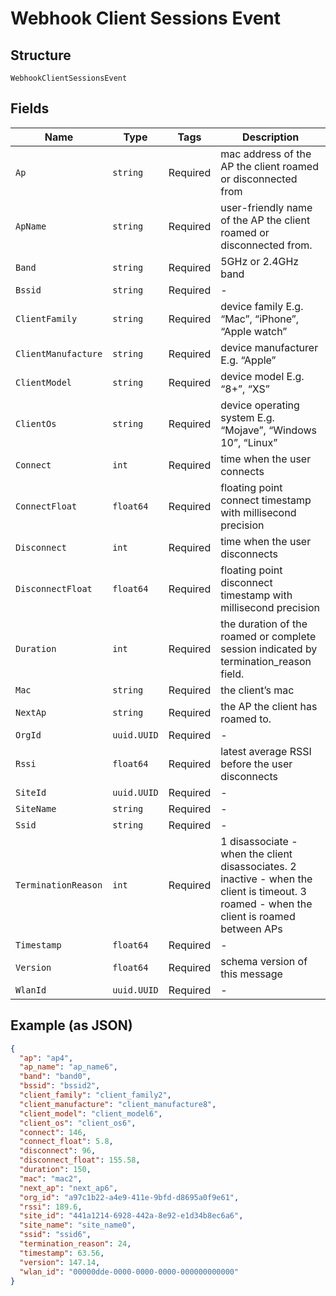 
# Webhook Client Sessions Event

## Structure

`WebhookClientSessionsEvent`

## Fields

| Name | Type | Tags | Description |
|  --- | --- | --- | --- |
| `Ap` | `string` | Required | mac address of the AP the client roamed or disconnected from |
| `ApName` | `string` | Required | user-friendly name of the AP the client roamed or disconnected from. |
| `Band` | `string` | Required | 5GHz or 2.4GHz band |
| `Bssid` | `string` | Required | - |
| `ClientFamily` | `string` | Required | device family E.g. “Mac”, “iPhone”, “Apple watch” |
| `ClientManufacture` | `string` | Required | device manufacturer E.g. “Apple” |
| `ClientModel` | `string` | Required | device model E.g. “8+”, “XS” |
| `ClientOs` | `string` | Required | device operating system E.g. “Mojave”, “Windows 10”, “Linux” |
| `Connect` | `int` | Required | time when the user connects |
| `ConnectFloat` | `float64` | Required | floating point connect timestamp with millisecond precision |
| `Disconnect` | `int` | Required | time when the user disconnects |
| `DisconnectFloat` | `float64` | Required | floating point disconnect timestamp with millisecond precision |
| `Duration` | `int` | Required | the duration of the roamed or complete session indicated by termination_reason field. |
| `Mac` | `string` | Required | the client’s mac |
| `NextAp` | `string` | Required | the AP the client has roamed to. |
| `OrgId` | `uuid.UUID` | Required | - |
| `Rssi` | `float64` | Required | latest average RSSI before the user disconnects |
| `SiteId` | `uuid.UUID` | Required | - |
| `SiteName` | `string` | Required | - |
| `Ssid` | `string` | Required | - |
| `TerminationReason` | `int` | Required | 1 disassociate - when the client disassociates. 2 inactive - when the client is timeout. 3 roamed - when the client is roamed between APs |
| `Timestamp` | `float64` | Required | - |
| `Version` | `float64` | Required | schema version of this message |
| `WlanId` | `uuid.UUID` | Required | - |

## Example (as JSON)

```json
{
  "ap": "ap4",
  "ap_name": "ap_name6",
  "band": "band0",
  "bssid": "bssid2",
  "client_family": "client_family2",
  "client_manufacture": "client_manufacture8",
  "client_model": "client_model6",
  "client_os": "client_os6",
  "connect": 146,
  "connect_float": 5.8,
  "disconnect": 96,
  "disconnect_float": 155.58,
  "duration": 150,
  "mac": "mac2",
  "next_ap": "next_ap6",
  "org_id": "a97c1b22-a4e9-411e-9bfd-d8695a0f9e61",
  "rssi": 189.6,
  "site_id": "441a1214-6928-442a-8e92-e1d34b8ec6a6",
  "site_name": "site_name0",
  "ssid": "ssid6",
  "termination_reason": 24,
  "timestamp": 63.56,
  "version": 147.14,
  "wlan_id": "00000dde-0000-0000-0000-000000000000"
}
```

